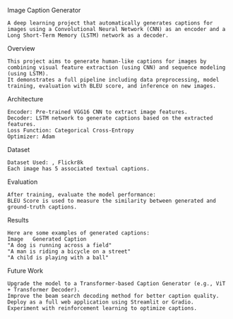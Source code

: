 Image Caption Generator

    A deep learning project that automatically generates captions for images using a Convolutional Neural Network (CNN) as an encoder and a Long Short-Term Memory (LSTM) network as a decoder.

Overview

    This project aims to generate human-like captions for images by combining visual feature extraction (using CNN) and sequence modeling (using LSTM).
    It demonstrates a full pipeline including data preprocessing, model training, evaluation with BLEU score, and inference on new images.

Architecture

    Encoder: Pre-trained VGG16 CNN to extract image features.
    Decoder: LSTM network to generate captions based on the extracted features.
    Loss Function: Categorical Cross-Entropy
    Optimizer: Adam

Dataset

    Dataset Used: , Flickr8k
    Each image has 5 associated textual captions.

Evaluation

    After training, evaluate the model performance:
    BLEU Score is used to measure the similarity between generated and ground-truth captions.

Results

    Here are some examples of generated captions:
    Image	Generated Caption
    "A dog is running across a field"
    "A man is riding a bicycle on a street"
    "A child is playing with a ball"

Future Work

    Upgrade the model to a Transformer-based Caption Generator (e.g., ViT + Transformer Decoder).
    Improve the beam search decoding method for better caption quality.
    Deploy as a full web application using Streamlit or Gradio.
    Experiment with reinforcement learning to optimize captions.